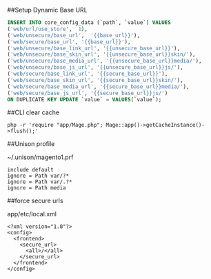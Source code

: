 ##Setup Dynamic Base URL

```sql
INSERT INTO core_config_data (`path`, `value`) VALUES
('web/url/use_store',  1), 
('web/unsecure/base_url',  '{{base_url}}'), 
('web/secure/base_url', '{{base_url}}'),
('web/unsecure/base_link_url', '{{unsecure_base_url}}'),
('web/unsecure/base_skin_url', '{{unsecure_base_url}}skin/'),
('web/unsecure/base_media_url', '{{unsecure_base_url}}media/'),
('web/unsecure/base_js_url', '{{unsecure_base_url}}js/'),
('web/secure/base_link_url', '{{secure_base_url}}'),
('web/secure/base_skin_url', '{{secure_base_url}}skin/'),
('web/secure/base_media_url', '{{secure_base_url}}media/'),
('web/secure/base_js_url', '{{secure_base_url}}js/')
ON DUPLICATE KEY UPDATE `value` = VALUES(`value`);
```

##CLI clear cache

    php -r 'require "app/Mage.php"; Mage::app()->getCacheInstance()->flush();'

##Unison profile

~/.unison/magento1.prf
    
    include default
    ignore = Path var/?*
    ignore = Path var/.?*
    ignore = Path media

##force secure urls

app/etc/local.xml
    
    <?xml version="1.0"?>
    <config>
      <frontend>
        <secure_url>
          <all>/</all>
        </secure_url>
      </frontend>
    </config>